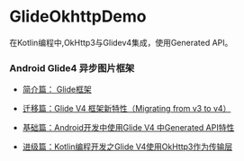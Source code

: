 # GlideOkhttpDemo
在Kotlin编程中,OkHttp3与Glidev4集成，使用Generated API。


### **Android Glide4 异步图片框架**

- [简介篇： Glide框架](http://blog.csdn.net/hexingen/article/details/72577453)

- [迁移篇：Glide V4 框架新特性（Migrating from v3 to v4）](http://blog.csdn.net/hexingen/article/details/72578066)

- [基础篇：Android开发中使用Glide V4 中Generated API特性](http://blog.csdn.net/hexingen/article/details/72579529)

- [进级篇：Kotlin编程开发之Glide V4使用OkHttp3作为传输层](http://blog.csdn.net/hexingen/article/details/76422241)
